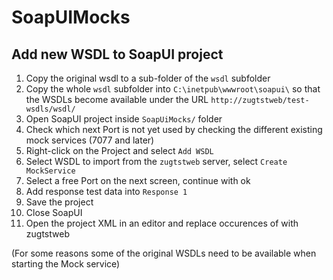 # SoapUIMocks

## Add new WSDL to SoapUI project
1. Copy the original wsdl to a sub-folder of the `wsdl` subfolder
1. Copy the whole `wsdl` subfolder into `C:\inetpub\wwwroot\soapui\` so that the WSDLs become available under the URL `http://zugtstweb/test-wsdls/wsdl/`
1. Open SoapUI project inside `SoapUiMocks/` folder
1. Check which next Port is not yet used by checking the different existing mock services (7077 and later)
1. Right-click on the Project and select `Add WSDL`
1. Select WSDL to import from the `zugtstweb` server, select `Create MockService`
1. Select a free Port on the next screen, continue with ok
1. Add response test data into `Response 1`
1. Save the project
1. Close SoapUI
1. Open the project XML in an editor and replace occurences of <your hostname> with zugtstweb


(For some reasons some of the original WSDLs need to be available when starting the Mock service)